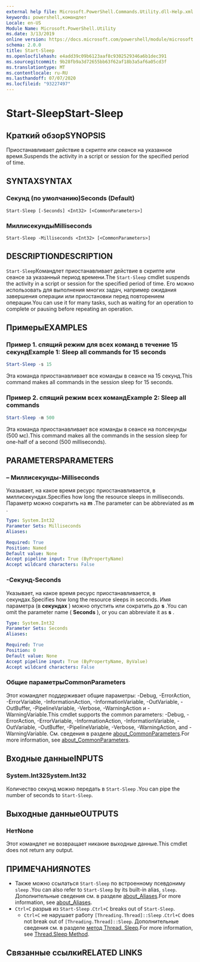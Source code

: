 ```yaml
---
external help file: Microsoft.PowerShell.Commands.Utility.dll-Help.xml
keywords: powershell,командлет
Locale: en-US
Module Name: Microsoft.PowerShell.Utility
ms.date: 3/13/2019
online version: https://docs.microsoft.com/powershell/module/microsoft.powershell.utility/start-sleep?view=powershell-5.1&WT.mc_id=ps-gethelp
schema: 2.0.0
title: Start-Sleep
ms.openlocfilehash: e4add39c09b6123aaf8c9302529346a6b1dec391
ms.sourcegitcommit: 9b28fb9a3d72655bb63f62af18b3a5af6a05cd3f
ms.translationtype: MT
ms.contentlocale: ru-RU
ms.lasthandoff: 07/07/2020
ms.locfileid: "93227497"
---
```

# <span data-ttu-id="562f5-103">Start-Sleep</span><span class="sxs-lookup"><span data-stu-id="562f5-103">Start-Sleep</span></span>

## <span data-ttu-id="562f5-104">Краткий обзор</span><span class="sxs-lookup"><span data-stu-id="562f5-104">SYNOPSIS</span></span>
<span data-ttu-id="562f5-105">Приостанавливает действие в скрипте или сеансе на указанное время.</span><span class="sxs-lookup"><span data-stu-id="562f5-105">Suspends the activity in a script or session for the specified period of time.</span></span>

## <span data-ttu-id="562f5-106">SYNTAX</span><span class="sxs-lookup"><span data-stu-id="562f5-106">SYNTAX</span></span>

### <span data-ttu-id="562f5-107">Секунд (по умолчанию)</span><span class="sxs-lookup"><span data-stu-id="562f5-107">Seconds (Default)</span></span>

```
Start-Sleep [-Seconds] <Int32> [<CommonParameters>]
```

### <span data-ttu-id="562f5-108">Миллисекунды</span><span class="sxs-lookup"><span data-stu-id="562f5-108">Milliseconds</span></span>

```
Start-Sleep -Milliseconds <Int32> [<CommonParameters>]
```

## <span data-ttu-id="562f5-109">DESCRIPTION</span><span class="sxs-lookup"><span data-stu-id="562f5-109">DESCRIPTION</span></span>

<span data-ttu-id="562f5-110">`Start-Sleep`Командлет приостанавливает действие в скрипте или сеансе за указанный период времени.</span><span class="sxs-lookup"><span data-stu-id="562f5-110">The `Start-Sleep` cmdlet suspends the activity in a script or session for the specified period of time.</span></span>
<span data-ttu-id="562f5-111">Его можно использовать для выполнения многих задач, например ожидания завершения операции или приостановки перед повторением операции.</span><span class="sxs-lookup"><span data-stu-id="562f5-111">You can use it for many tasks, such as waiting for an operation to complete or pausing before repeating an operation.</span></span>

## <span data-ttu-id="562f5-112">Примеры</span><span class="sxs-lookup"><span data-stu-id="562f5-112">EXAMPLES</span></span>

### <span data-ttu-id="562f5-113">Пример 1. спящий режим для всех команд в течение 15 секунд</span><span class="sxs-lookup"><span data-stu-id="562f5-113">Example 1: Sleep all commands for 15 seconds</span></span>

```powershell
Start-Sleep -s 15
```

<span data-ttu-id="562f5-114">Эта команда приостанавливает все команды в сеансе на 15 секунд.</span><span class="sxs-lookup"><span data-stu-id="562f5-114">This command makes all commands in the session sleep for 15 seconds.</span></span>

### <span data-ttu-id="562f5-115">Пример 2. спящий режим всех команд</span><span class="sxs-lookup"><span data-stu-id="562f5-115">Example 2: Sleep all commands</span></span>

```powershell
Start-Sleep -m 500
```

<span data-ttu-id="562f5-116">Эта команда приостанавливает все команды в сеансе на полсекунды (500 мс).</span><span class="sxs-lookup"><span data-stu-id="562f5-116">This command makes all the commands in the session sleep for one-half of a second (500 milliseconds).</span></span>

## <span data-ttu-id="562f5-117">PARAMETERS</span><span class="sxs-lookup"><span data-stu-id="562f5-117">PARAMETERS</span></span>

### <span data-ttu-id="562f5-118">– Миллисекунды</span><span class="sxs-lookup"><span data-stu-id="562f5-118">-Milliseconds</span></span>

<span data-ttu-id="562f5-119">Указывает, на какое время ресурс приостанавливается, в миллисекундах.</span><span class="sxs-lookup"><span data-stu-id="562f5-119">Specifies how long the resource sleeps in milliseconds.</span></span>
<span data-ttu-id="562f5-120">Параметр можно сократить на **m** .</span><span class="sxs-lookup"><span data-stu-id="562f5-120">The parameter can be abbreviated as **m** .</span></span>

```yaml
Type: System.Int32
Parameter Sets: Milliseconds
Aliases:

Required: True
Position: Named
Default value: None
Accept pipeline input: True (ByPropertyName)
Accept wildcard characters: False
```

### <span data-ttu-id="562f5-121">-Секунд</span><span class="sxs-lookup"><span data-stu-id="562f5-121">-Seconds</span></span>

<span data-ttu-id="562f5-122">Указывает, на какое время ресурс приостанавливается, в секундах.</span><span class="sxs-lookup"><span data-stu-id="562f5-122">Specifies how long the resource sleeps in seconds.</span></span>
<span data-ttu-id="562f5-123">Имя параметра (в **секундах** ) можно опустить или сократить до **s** .</span><span class="sxs-lookup"><span data-stu-id="562f5-123">You can omit the parameter name ( **Seconds** ), or you can abbreviate it as **s** .</span></span>

```yaml
Type: System.Int32
Parameter Sets: Seconds
Aliases:

Required: True
Position: 0
Default value: None
Accept pipeline input: True (ByPropertyName, ByValue)
Accept wildcard characters: False
```

### <span data-ttu-id="562f5-124">Общие параметры</span><span class="sxs-lookup"><span data-stu-id="562f5-124">CommonParameters</span></span>

<span data-ttu-id="562f5-125">Этот командлет поддерживает общие параметры: -Debug, -ErrorAction, -ErrorVariable, -InformationAction, -InformationVariable, -OutVariable, -OutBuffer, -PipelineVariable, -Verbose, -WarningAction и -WarningVariable.</span><span class="sxs-lookup"><span data-stu-id="562f5-125">This cmdlet supports the common parameters: -Debug, -ErrorAction, -ErrorVariable, -InformationAction, -InformationVariable, -OutVariable, -OutBuffer, -PipelineVariable, -Verbose, -WarningAction, and -WarningVariable.</span></span> <span data-ttu-id="562f5-126">См. сведения в разделе [about_CommonParameters](../Microsoft.PowerShell.Core/About/about_CommonParameters.md).</span><span class="sxs-lookup"><span data-stu-id="562f5-126">For more information, see [about_CommonParameters](../Microsoft.PowerShell.Core/About/about_CommonParameters.md).</span></span>

## <span data-ttu-id="562f5-127">Входные данные</span><span class="sxs-lookup"><span data-stu-id="562f5-127">INPUTS</span></span>

### <span data-ttu-id="562f5-128">System.Int32</span><span class="sxs-lookup"><span data-stu-id="562f5-128">System.Int32</span></span>

<span data-ttu-id="562f5-129">Количество секунд можно передать в `Start-Sleep` .</span><span class="sxs-lookup"><span data-stu-id="562f5-129">You can pipe the number of seconds to `Start-Sleep`.</span></span>

## <span data-ttu-id="562f5-130">Выходные данные</span><span class="sxs-lookup"><span data-stu-id="562f5-130">OUTPUTS</span></span>

### <span data-ttu-id="562f5-131">Нет</span><span class="sxs-lookup"><span data-stu-id="562f5-131">None</span></span>

<span data-ttu-id="562f5-132">Этот командлет не возвращает никакие выходные данные.</span><span class="sxs-lookup"><span data-stu-id="562f5-132">This cmdlet does not return any output.</span></span>

## <span data-ttu-id="562f5-133">ПРИМЕЧАНИЯ</span><span class="sxs-lookup"><span data-stu-id="562f5-133">NOTES</span></span>

- <span data-ttu-id="562f5-134">Также можно ссылаться `Start-Sleep` по встроенному псевдониму `sleep` .</span><span class="sxs-lookup"><span data-stu-id="562f5-134">You can also refer to `Start-Sleep` by its built-in alias, `sleep`.</span></span> <span data-ttu-id="562f5-135">Дополнительные сведения см. в разделе [about_Aliases](../Microsoft.PowerShell.Core/About/about_Aliases.md).</span><span class="sxs-lookup"><span data-stu-id="562f5-135">For more information, see [about_Aliases](../Microsoft.PowerShell.Core/About/about_Aliases.md).</span></span>
- <span data-ttu-id="562f5-136">`Ctrl+C` разрыв из `Start-Sleep` .</span><span class="sxs-lookup"><span data-stu-id="562f5-136">`Ctrl+C` breaks out of `Start-Sleep`.</span></span>
  - <span data-ttu-id="562f5-137">`Ctrl+C` не нарушает работу `[Threading.Thread]::Sleep` .</span><span class="sxs-lookup"><span data-stu-id="562f5-137">`Ctrl+C` does not break out of `[Threading.Thread]::Sleep`.</span></span> <span data-ttu-id="562f5-138">Дополнительные сведения см. в разделе [метод Thread. Sleep](/dotnet/api/system.threading.thread.sleep).</span><span class="sxs-lookup"><span data-stu-id="562f5-138">For more information, see [Thread.Sleep Method](/dotnet/api/system.threading.thread.sleep).</span></span>

## <span data-ttu-id="562f5-139">Связанные ссылки</span><span class="sxs-lookup"><span data-stu-id="562f5-139">RELATED LINKS</span></span>
